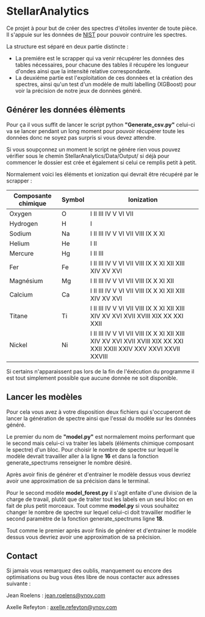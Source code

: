 # StellarAnalytics

Ce projet à pour but de créer des spectres d'étoiles inventer de toute pièce. Il s'appuie sur les données de [NIST](https://www.nist.gov/pml/atomic-spectra-database-contents) pour pouvoir contruire les spectres.

La structure est séparé en deux partie distincte : 
- La premiére est le scrapper qui va venir récupérer les données des tables nécessaires, pour chacune des tables il récupére les longueur d'ondes ainsi que la intensité relative correspondante.
- La deuxiéme partie est l'exploitation de ces donnèes et la création des spectres, ainsi qu'un test d'un modèle de multi labelling (XGBoost) pour voir la précision de notre jeux de donnèes généré.

## Générer les données élèments

Pour ça il vous suffit de lancer le script python **"Generate_csv.py"** celui-ci va se lancer pendant un long moment pour pouvoir récupérer toute les données donc ne soyez pas surpris si vous devez attendre.

Si vous soupçonnez un moment le script ne génére rien vous pouvez vérifier sous le chemin StellarAnalytics/Data/Output/ si déjà pour commencer le dossier est crée et également si celui ce remplis petit à petit. 

Normalement voici les éléments et ionization qui devrait être récupéré par le scrapper : 

| Composante chimique | Symbol | Ionization |
|-|-|-|
| Oxygen | O | I II III IV V VI VII
| Hydrogen | H | I
| Sodium | Na | I II III IV V VI VII VIII IX X XI
| Helium | He | I II
| Mercure | Hg | I II III
| Fer | Fe | I II III IV V VI VII VIII IX X XI XII XIII XIV XV XVI
| Magnésium | Mg | I II III IV V VI VII VIII IX X XI XII 
| Calcium | Ca | I II III IV V VI VII VIII IX X XI XII XIII XIV XV XVI
| Titane | Ti | I II III IV V VI VII VIII IX X XI XII XIII XIV XV XVI XVII XVIII XIX XX XXI XXII
| Nickel | Ni | I II III IV V VI VII VIII IX X XI XII XIII XIV XV XVI XVII XVIII XIX XX XXI XXII XXIII XXIV XXV XXVI XXVII XXVIII

Si certains n'apparaissent pas lors de la fin de l'éxécution du programme il est tout simplement possible que aucune donnée ne soit disponible.

## Lancer les modèles

Pour cela vous avez à votre disposition deux fichiers qui s'occuperont de lancer la génération de spectre ainsi que l'essai du modèle sur les données généré.

Le premier du nom de **"model.py"** est normalement moins performant que le second mais celui-ci va traiter les labels (éléments chimique composant le spectre) d'un bloc. 
Pour choisir le nombre de spectre sur lequel le modèle devrait travailler aller à la ligne **16** et dans la fonction generate_spectrums renseigner le nombre désiré. 

Après avoir finis de générer et d'entrainer le modèle dessus vous devriez avoir une approximation de sa précision dans le terminal.

Pour le second modèle **model_forest.py** il s'agit enfaite d'une division de la charge de travail, plutôt que de traiter tout les labels en un seul bloc on en fait de plus petit morceaux. Tout comme **model.py** si vous souhaitez changer le nombre de spectre sur lequel celui-ci doit travailler modifier le second paramètre de la fonction generate_spectrums ligne **18**.

Tout comme le premier après avoir finis de générer et d'entrainer le modèle dessus vous devriez avoir une approximation de sa précision.

## Contact

Si jamais vous remarquez des oublis, manquement ou encore des optimisations ou bug vous êtes libre de nous contacter aux adresses suivante : 

Jean Roelens : jean.roelens@ynov.com

Axelle Refeyton : axelle.refeyton@ynov.com